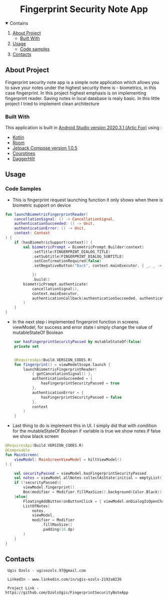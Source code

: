 <h1 align="center">Fingerprint Security Note App </h1>

<details open ="open">
  <summary>Contains</summary>
  <ol>
    <li>
      <a href='#about-the-project'>About Project</a>
        <ul>
          <li><a href="#built-with">Built With</a></li>
        </ul>
    </li>
 <li>
      <a href='#usage'>Usage</a>
        <ul>
          <li><a href="#code-samples">Code samples</a></li>
        </ul>
    </li> 
    <li>
      <a href='#contacts'>Contacts</a> 
    </li>
  </ol>
</details>


## About Project

Fingerprint security note app is a simple note application which allows you to save your notes under the highest security there is - biometrics, in this case fingerprint.
In this project highest emphasis is on implementing fingerprint reader. Saving notes in local database is realy basic. 
In this little project I tried to implement clean architecture 

### Built With

This application is built in  [Android Studio version 2020.3.1 (Artic Fox)](https://developer.android.com/studio?gclid=CjwKCAjwgb6IBhAREiwAgMYKRlU8WsxaTu6kg3JANeH6rEr8MrWyit5JaDfcTy0v1tTP0-DOmL1QnRoCxrcQAvD_BwE&gclsrc=aw.ds) 
using :

* [Kotlin](https://developer.android.com/kotlin)
* [Room](https://developer.android.com/jetpack/androidx/releases/room)
* [Jetpack Compose version 1.0.5](https://developer.android.com/jetpack/compose?gclid=EAIaIQobChMImIyxhI-i8gIVlgCiAx3kZgYlEAAYASAAEgL1J_D_BwE&gclsrc=aw.ds)
* [Courotines](https://developer.android.com/kotlin/coroutines?gclid=EAIaIQobChMIqZC4jo-i8gIVsAZ7Ch1rOASzEAAYASAAEgKAwvD_BwE&gclsrc=aw.ds)
* [DaggerHilt](https://developer.android.com/training/dependency-injection/hilt-android)


## Usage

### Code Samples

* This is fingerprint request launching function it only shows when there is biometric support on device

```kotlin
fun launchBiometricFingerprintReader(
    cancellationSignal: () -> CancellationSignal,
    authenticationSucceeded: () -> Unit,
    authenticationError: () -> Unit,
    context: Context
) {
    if (hasBiometricSupport(context)) {
        val biometricPrompt = BiometricPrompt.Builder(context)
            .setTitle(FINGERPRINT_DIALOG_TITLE)
            .setSubtitle(FINGERPRINT_DIALOG_SUBTITLE)
            .setConfirmationRequired(false)
            .setNegativeButton("Back", context.mainExecutor, { _, _ ->

            })
            .build()
        biometricPrompt.authenticate(
            cancellationSignal(),
            context.mainExecutor,
            authenticationCallback(authenticationSucceeded, authenticationError)
        )
    }
}

```

* In the next step i implemented fingerprint function in screens viewModel,
for success and error state i simply change the value of mutableStateOf Boolean

```kotlin 
    var hasFingerprintSecurityPassed by mutableStateOf(false)
    private set


    @RequiresApi(Build.VERSION_CODES.R)
    fun fingerprint() = viewModelScope.launch {
        launchBiometricFingerprintReader(
            { getCancelationSignal() },
            authenticationSucceeded = {
                hasFingerprintSecurityPassed = true
            },
            authenticationError = {
                hasFingerprintSecurityPassed = false
            },
            context
        )
    }

```

*  Last thing to do is implement this in UI. I simply did that with condition for the mutableStateOf Boolean 
if variable is true we show notes if false we show black screen 

```kotlin 
@RequiresApi(Build.VERSION_CODES.R)
@Composable
fun MainScreen(
    viewModel: MainScreenViewModel = hiltViewModel()
) {

    val securityPassed = viewModel.hasFingerprintSecurityPassed
    val notes = viewModel.allNotes.collectAsState(initial = emptyList()).value
    if (!securityPassed){
        viewModel.fingerprint()
        Box(modifier = Modifier.fillMaxSize().background(Color.Black))
    }else{
        FloatingAddButton(onButtonClick = { viewModel.onDialogIsOpenChange(true) }, viewModel)
        ListOfNotes(
            notes,
            viewModel,
            modifier = Modifier
                .fillMaxSize()
                .padding(16.dp)
        )
    }
}
```


   ## Contacts

     Ugis Ozols - ugisozols.97@gmail.com 
     
     LinkedIn - www.linkedin.com/in/uģis-ozols-2192a8226

     Project Link - https://github.com/OzolsUgis/FingerprintSecurityNoteApp 





